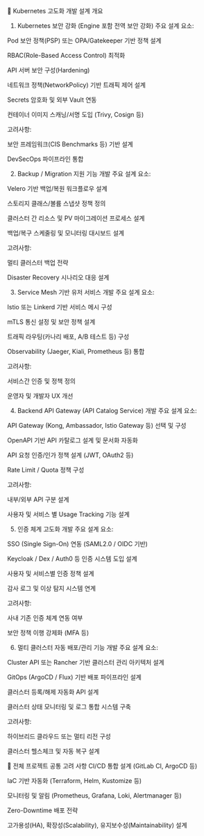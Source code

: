 🔧 Kubernetes 고도화 개발 설계 개요
1. Kubernetes 보안 강화 (Engine 포함 전역 보안 강화)
주요 설계 요소:

Pod 보안 정책(PSP) 또는 OPA/Gatekeeper 기반 정책 설계

RBAC(Role-Based Access Control) 최적화

API 서버 보안 구성(Hardening)

네트워크 정책(NetworkPolicy) 기반 트래픽 제어 설계

Secrets 암호화 및 외부 Vault 연동

컨테이너 이미지 스캐닝/서명 도입 (Trivy, Cosign 등)

고려사항:

보안 프레임워크(CIS Benchmarks 등) 기반 설계

DevSecOps 파이프라인 통합

2. Backup / Migration 지원 기능 개발
주요 설계 요소:

Velero 기반 백업/복원 워크플로우 설계

스토리지 클래스/볼륨 스냅샷 정책 정의

클러스터 간 리소스 및 PV 마이그레이션 프로세스 설계

백업/복구 스케줄링 및 모니터링 대시보드 설계

고려사항:

멀티 클러스터 백업 전략

Disaster Recovery 시나리오 대응 설계

3. Service Mesh 기반 유저 서비스 개발
주요 설계 요소:

Istio 또는 Linkerd 기반 서비스 메시 구성

mTLS 통신 설정 및 보안 정책 설계

트래픽 라우팅(카나리 배포, A/B 테스트 등) 구성

Observability (Jaeger, Kiali, Prometheus 등) 통합

고려사항:

서비스간 인증 및 정책 정의

운영자 및 개발자 UX 개선

4. Backend API Gateway (API Catalog Service) 개발
주요 설계 요소:

API Gateway (Kong, Ambassador, Istio Gateway 등) 선택 및 구성

OpenAPI 기반 API 카탈로그 설계 및 문서화 자동화

API 요청 인증/인가 정책 설계 (JWT, OAuth2 등)

Rate Limit / Quota 정책 구성

고려사항:

내부/외부 API 구분 설계

사용자 및 서비스 별 Usage Tracking 기능 설계

5. 인증 체계 고도화 개발
주요 설계 요소:

SSO (Single Sign-On) 연동 (SAML2.0 / OIDC 기반)

Keycloak / Dex / Auth0 등 인증 시스템 도입 설계

사용자 및 서비스별 인증 정책 설계

감사 로그 및 이상 탐지 시스템 연계

고려사항:

사내 기존 인증 체계 연동 여부

보안 정책 이행 강제화 (MFA 등)

6. 멀티 클러스터 자동 배포/관리 기능 개발
주요 설계 요소:

Cluster API 또는 Rancher 기반 클러스터 관리 아키텍처 설계

GitOps (ArgoCD / Flux) 기반 배포 파이프라인 설계

클러스터 등록/해제 자동화 API 설계

클러스터 상태 모니터링 및 로그 통합 시스템 구축

고려사항:

하이브리드 클라우드 또는 멀티 리전 구성

클러스터 헬스체크 및 자동 복구 설계

📌 전체 프로젝트 공통 고려 사항
CI/CD 통합 설계 (GitLab CI, ArgoCD 등)

IaC 기반 자동화 (Terraform, Helm, Kustomize 등)

모니터링 및 알림 (Prometheus, Grafana, Loki, Alertmanager 등)

Zero-Downtime 배포 전략

고가용성(HA), 확장성(Scalability), 유지보수성(Maintainability) 설계
